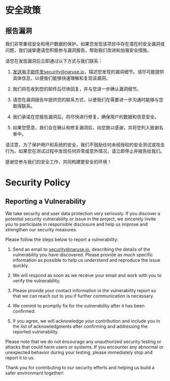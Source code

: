 # 安全政策

## 报告漏洞

我们非常重视安全和用户数据的保护。如果您发现该项目中存在潜在的安全漏洞或问题，我们诚挚邀请您积极参与漏洞报告，帮助我们改进和加强安全措施。

请您在发现漏洞后立即通过以下方式与我们联系：

1. 发送电子邮件至security@naruse.io，描述您发现的漏洞细节。请尽可能提供具体信息，以便我们能够快速理解和复现该漏洞。

2. 我们将在收到您的邮件后尽快回复，并与您进一步确认漏洞细节。

3. 请您在漏洞报告中提供您的联系方式，以便我们在需要进一步沟通时能够与您取得联系。

4. 我们承诺在您报告漏洞后，将尽快进行修复，确保用户的数据和信息安全。

5. 如果您愿意，我们会在确认和修复漏洞后，向您致以感谢，并将您列入致谢名单中。

请注意，为了保护用户和系统的安全，我们不鼓励任何未经授权的安全测试或攻击行为。如果您在测试过程中发现任何异常或意外情况，请立即停止并报告给我们。

感谢您参与我们的安全工作，共同构建更安全的环境！


# Security Policy

## Reporting a Vulnerability

We take security and user data protection very seriously. If you discover a potential security vulnerability or issue in the project, we sincerely invite you to participate in responsible disclosure and help us improve and strengthen our security measures.

Please follow the steps below to report a vulnerability:

1. Send an email to security@naruse.io, describing the details of the vulnerability you have discovered. Please provide as much specific information as possible to help us understand and reproduce the issue quickly.

2. We will respond as soon as we receive your email and work with you to verify the vulnerability.

3. Please provide your contact information in the vulnerability report so that we can reach out to you if further communication is necessary.

4. We commit to promptly fix for the vulnerability after it has been confirmed.

5. If you agree, we will acknowledge your contribution and include you in the list of acknowledgments after confirming and addressing the reported vulnerability.

Please note that we do not encourage any unauthorized security testing or attacks that could harm users or systems. If you encounter any abnormal or unexpected behavior during your testing, please immediately stop and report it to us.

Thank you for contributing to our security efforts and helping us build a safer environment together!
